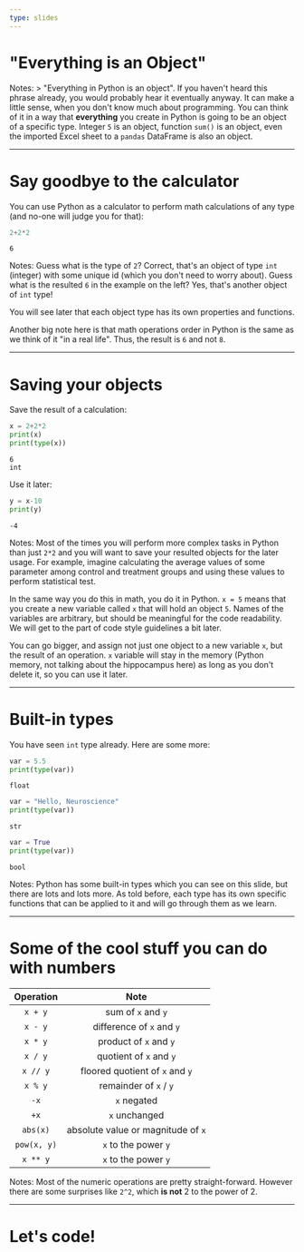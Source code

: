 ```yaml
---
type: slides
---
```


# "Everything is an Object"

Notes: > "Everything in Python is an object". If you haven't heard this phrase already, you would probably hear it eventually anyway. It can make a little sense, when you don't know much about programming. You can think of it in a way that **everything** you create in Python is going to be an object of a specific type. Integer `5` is an object, function `sum()` is an object, even the imported Excel sheet to a `pandas` DataFrame is also an object.

---

# Say goodbye to the calculator

You can use Python as a calculator to perform math calculations of any type (and no-one will judge you for that):

```python
2+2*2
```

```out
6
```

Notes: Guess what is the type of `2`? Correct, that's an object of type `int` (integer) with some unique id (which you don't need to worry about). Guess what is the resulted `6` in the example on the left? Yes, that's another object of `int` type!

You will see later that each object type has its own properties and functions.

Another big note here is that math operations order in Python is the same as we think of it "in a real life". Thus, the result is `6` and not `8`.

---

# Saving your objects

Save the result of a calculation:
```python
x = 2+2*2
print(x)
print(type(x))
```

```out
6
int
```

Use it later:

```python
y = x-10
print(y)
```

```out
-4
```

Notes: Most of the times you will perform more complex tasks in Python than just `2*2` and you will want to save your resulted objects for the later usage. For example, imagine calculating the average values of some parameter among control and treatment groups and using these values to perform statistical test.

In the same way you do this in math, you do it in Python. `x = 5` means that you create a new variable called `x` that will hold an object `5`. Names of the variables are arbitrary, but should be meaningful for the code readability. We will get to the part of code style guidelines a bit later.

You can go bigger, and assign not just one object to a new variable `x`, but the result of an operation. `x` variable will stay in the memory (Python memory, not talking about the hippocampus here) as long as you don't delete it, so you can use it later.

---

# Built-in types

You have seen `int` type already. Here are some more:

```python
var = 5.5
print(type(var))
```

```out
float
```

```python
var = "Hello, Neuroscience"
print(type(var))
```

```out
str
```

```python
var = True
print(type(var))
```

```out
bool
```

Notes: Python has some built-in types which you can see on this slide, but there are lots and lots more. As told before, each type has its own specific functions that can be applied to it and will go through them as we learn.

---

# Some of the cool stuff you can do with numbers

| Operation | Note |
|:-:|:-:|
| `x + y` | sum of `x` and `y` |
| `x - y` | difference of `x` and `y` |
| `x * y` | product of `x` and `y` |
| `x / y` | quotient of `x` and `y` |
| `x // y` | floored quotient of `x` and `y` |
| `x % y` | remainder of `x` / `y` |
| `-x` | `x` negated |
| `+x` | `x` unchanged |
| `abs(x)` | absolute value or magnitude of `x` |
| `pow(x, y)` | `x` to the power `y` |
| `x ** y` | `x` to the power `y` |

Notes: Most of the numeric operations are pretty straight-forward. However there are some surprises like `2^2`, which **is not** 2 to the power of 2.

---

# Let's code!
